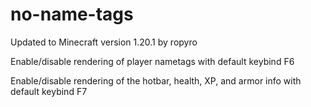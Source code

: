 # no-name-tags

Updated to Minecraft version 1.20.1 by ropyro

Enable/disable rendering of player nametags with default keybind F6

Enable/disable rendering of the hotbar, health, XP, and armor info with default keybind F7

